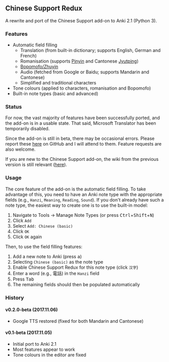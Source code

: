 ## Chinese Support Redux

A rewrite and port of the Chinese Support add-on to Anki 2.1 (Python 3).

### Features

* Automatic field filling
  * Translation (from built-in dictionary; supports English, German and French)
  * Romanisation (supports [Pinyin](https://en.wikipedia.org/wiki/Pinyin) and Cantonese [Jyutping](https://en.wikipedia.org/wiki/Jyutping))
  * [Bopomofo/Zhuyin](https://en.wikipedia.org/wiki/Bopomofo)
  * Audio (fetched from Google or Baidu; supports Mandarin and Cantonese)
  * Simplified and traditional characters
* Tone colours (applied to characters, romanisation and Bopomofo)
* Built-in note types (basic and advanced)

### Status

For now, the vast majority of features have been successfully ported, and the add-on is in a usable state. That said, Microsoft Translator has been temporarily disabled.

Since the add-on is still in beta, there may be occasional errors. Please report these [here](https://github.com/luoliyan/chinese-support-redux/issues) on GitHub and I will attend to them. Feature requests are also welcome.

If you are new to the Chinese Support add-on, the wiki from the previous version is still relevant ([here](https://github.com/ttempe/chinese-support-addon/wiki)).

### Usage

The core feature of the add-on is the automatic field filling. To take advantage of this, you need to have an Anki note type with the appropriate fields (e.g., `Hanzi`, `Meaning`, `Reading`, `Sound`). If you don't already have such a note type, the easiest way to create one is to use the built-in model:
1. Navigate to Tools → Manage Note Types (or press <kbd>Ctrl</kbd>+<kbd>Shift</kbd>+<kbd>N</kbd>)
2. Click `Add`
3. Select `Add: Chinese (basic)`
4. Click `OK`
5. Click `OK` again

Then, to use the field filling features:
1. Add a new note to Anki (press <kbd>a</kbd>)
2. Selecting `Chinese (basic)` as the note type
3. Enable Chinese Support Redux for this note type (click `汉字`)
4. Enter a word (e.g., 電話) in the `Hanzi` field
5. Press <kbd>Tab</kbd>
6. The remaining fields should then be populated automatically

### History

#### v0.2.0-beta (2017.11.06)
* Google TTS restored (fixed for both Mandarin and Cantonese)

#### v0.1-beta (2017.11.05)
* Initial port to Anki 2.1
* Most features appear to work
* Tone colours in the editor are fixed

